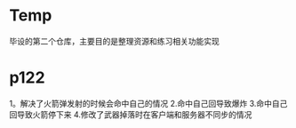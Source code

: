 # Temp
毕设的第二个仓库，主要目的是整理资源和练习相关功能实现





# p122

1。解决了火箭弹发射的时候会命中自己的情况
2.命中自己回导致爆炸
3.命中自己回导致火箭停下来
4.修改了武器掉落时在客户端和服务器不同步的情况
